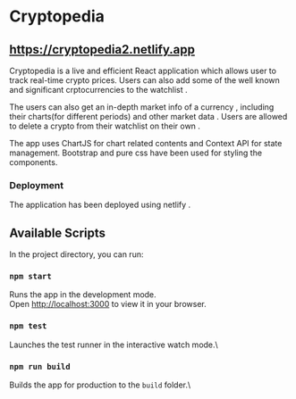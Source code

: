 # Cryptopedia
## https://cryptopedia2.netlify.app
Cryptopedia is a live and efficient React application which allows user to track real-time crypto prices. Users can also add some of the well known and significant crptocurrencies to the watchlist . 

The users can also get an in-depth market info of a currency , including their charts(for different periods) and other market data .  Users are allowed to delete a crypto from their watchlist on their own .

The app uses ChartJS for chart related contents and  Context API for state management. Bootstrap and pure css have been used for styling the components. 

### Deployment
The application has been deployed using netlify .

## Available Scripts

In the project directory, you can run:

### `npm start`
Runs the app in the development mode.\
Open [http://localhost:3000](http://localhost:3000) to view it in your browser.

### `npm test`
Launches the test runner in the interactive watch mode.\

### `npm run build`
Builds the app for production to the `build` folder.\



